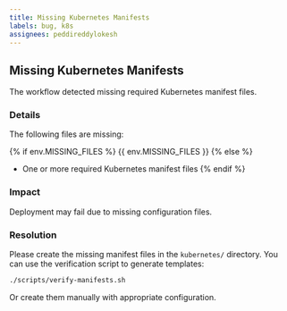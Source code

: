 ```yaml
---
title: Missing Kubernetes Manifests
labels: bug, k8s
assignees: peddireddylokesh
---
```


## Missing Kubernetes Manifests

The workflow detected missing required Kubernetes manifest files.

### Details

The following files are missing:

{% if env.MISSING_FILES %}
{{ env.MISSING_FILES }}
{% else %}
- One or more required Kubernetes manifest files
{% endif %}

### Impact

Deployment may fail due to missing configuration files.

### Resolution

Please create the missing manifest files in the `kubernetes/` directory. You can use the verification script to generate templates:

```bash
./scripts/verify-manifests.sh
```

Or create them manually with appropriate configuration.

